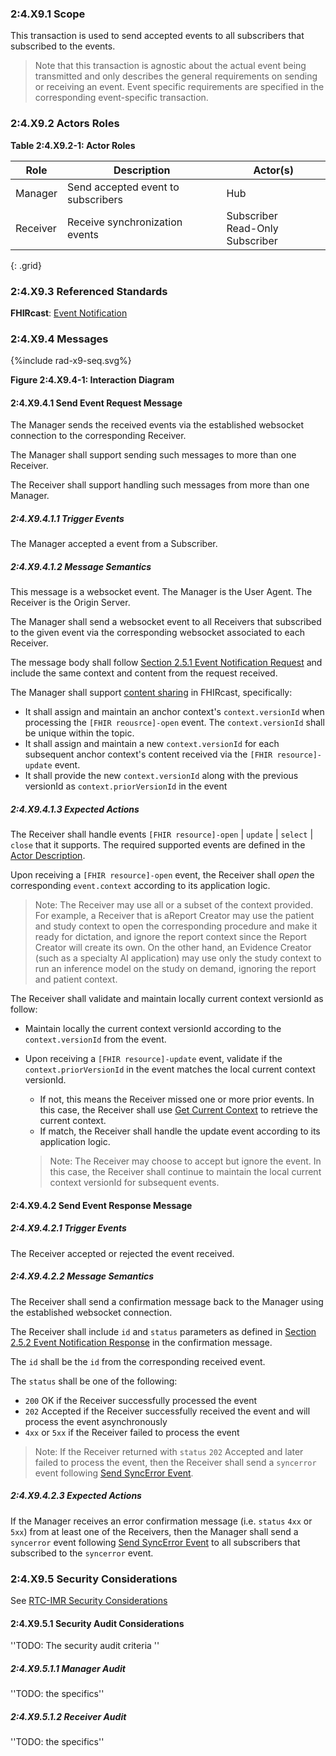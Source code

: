 ### 2:4.X9.1 Scope

This transaction is used to send accepted events to all subscribers that subscribed to the events.

> Note that this transaction is agnostic about the actual event being transmitted and only describes the general requirements on sending or receiving an event. Event specific requirements are specified in the corresponding event-specific transaction.

### 2:4.X9.2 Actors Roles

**Table 2:4.X9.2-1: Actor Roles**

| Role | Description | Actor(s) |
|------|-------------|----------|
| Manager | Send accepted event to subscribers | Hub |
| Receiver | Receive synchronization events | Subscriber<br>Read-Only Subscriber |
{: .grid}

### 2:4.X9.3 Referenced Standards

**FHIRcast**: [Event Notification](https://build.fhir.org/ig/HL7/fhircast-docs/2-5-EventNotification.html)

### 2:4.X9.4 Messages

<div>
{%include rad-x9-seq.svg%}
</div>

<div style="clear: left"/>

**Figure 2:4.X9.4-1: Interaction Diagram**

#### 2:4.X9.4.1 Send Event Request Message
The Manager sends the received events via the established websocket connection to the corresponding Receiver.

The Manager shall support sending such messages to more than one Receiver.

The Receiver shall support handling such messages from more than one Manager. 

##### 2:4.X9.4.1.1 Trigger Events

The Manager accepted a event from a Subscriber.

##### 2:4.X9.4.1.2 Message Semantics

This message is a websocket event. The Manager is the User Agent. The Receiver is the Origin Server.

The Manager shall send a websocket event to all Receivers that subscribed to the given event via the corresponding websocket associated to each Receiver.

The message body shall follow [Section 2.5.1 Event Notification Request](https://build.fhir.org/ig/HL7/fhircast-docs/2-5-EventNotification.html#event-notification-request) and include the same context and content from the request received.

The Manager shall support [content sharing](https://build.fhir.org/ig/HL7/fhircast-docs/2-10-ContentSharing.html) in FHIRcast, specifically:
- It shall assign and maintain an anchor context's `context.versionId` when processing the `[FHIR reousrce]-open` event. The `context.versionId` shall be unique within the topic.
- It shall assign and maintain a new `context.versionId` for each subsequent anchor context's content received via the `[FHIR resource]-update` event.
- It shall provide the new `context.versionId` along with the previous versionId as `context.priorVersionId` in the event

##### 2:4.X9.4.1.3 Expected Actions

The Receiver shall handle events `[FHIR resource]-open` | `update` | `select` | `close` that it supports. The required supported events are defined in the [Actor Description](volume-1.html#1xx11-actors-description-and-actor-profile-requirements).

Upon receiving a `[FHIR resource]-open` event, the Receiver shall *open* the corresponding `event.context` according to its application logic.

> Note: The Receiver may use all or a subset of the context provided. For example, a Receiver that is aReport Creator may use the patient and study context to open the corresponding procedure and make it ready for dictation, and ignore the report context since the Report Creator will create its own. On the other hand, an Evidence Creator (such as a specialty AI application) may use only the study context to run an inference model on the study on demand, ignoring the report and patient context.

The Receiver shall validate and maintain locally current context versionId as follow:
- Maintain locally the current context versionId according to the `context.versionId` from the event.
- Upon receiving a `[FHIR resource]-update` event, validate if the `context.priorVersionId` in the event matches the local current context versionId.
    - If not, this means the Receiver missed one or more prior events. In this case, the Receiver shall use [Get Current Context](rad-x8.html) to retrieve the current context.
    - If match, the Receiver shall handle the update event according to its application logic. 

    > Note: The Receiver may choose to accept but ignore the event. In this case, the Receiver shall continue to maintain the local current context versionId for subsequent events.

#### 2:4.X9.4.2 Send Event Response Message

##### 2:4.X9.4.2.1 Trigger Events

The Receiver accepted or rejected the event received.

##### 2:4.X9.4.2.2 Message Semantics

The Receiver shall send a confirmation message back to the Manager using the established websocket connection.

The Receiver shall include `id` and `status` parameters as defined in [Section 2.5.2 Event Notification Response](https://build.fhir.org/ig/HL7/fhircast-docs/2-5-EventNotification.html#event-notification-response) in the confirmation message.

The `id` shall be the `id` from the corresponding received event.

The `status` shall be one of the following:
- `200` OK if the Receiver successfully processed the event
- `202` Accepted if the Receiver successfully received the event and will process the event asynchronously
- `4xx` or `5xx` if the Receiver failed to process the event

> Note: If the Receiver returned with `status` `202` Accepted and later failed to process the event, then the Receiver shall send a `syncerror` event following [Send SyncError Event](rad-x10.html).

##### 2:4.X9.4.2.3 Expected Actions

If the Manager receives an error confirmation message (i.e. `status` `4xx` or `5xx`) from at least one of the Receivers, then the Manager shall send a `syncerror` event following [Send SyncError Event](rad-x10.html) to all subscribers that subscribed to the `syncerror` event.

### 2:4.X9.5 Security Considerations

See [RTC-IMR Security Considerations](volume-1.html#1xx5-rtc-imr-security-considerations)

#### 2:4.X9.5.1 Security Audit Considerations

''TODO: The security audit criteria ''

##### 2:4.X9.5.1.1 Manager Audit 

''TODO: the specifics''

##### 2:4.X9.5.1.2 Receiver Audit 

''TODO: the specifics''
